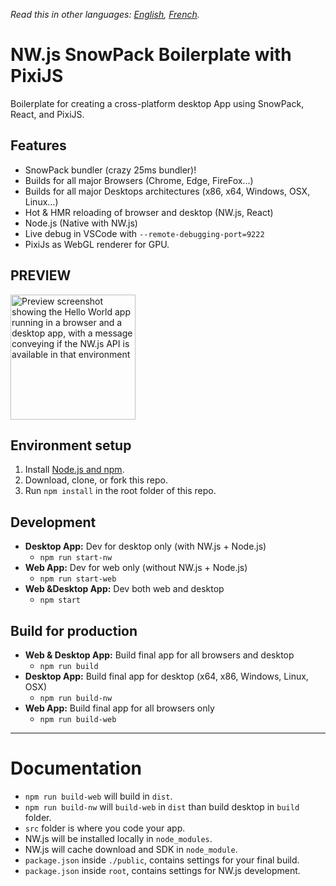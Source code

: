 _Read this in other languages: [English](README.md), [French](README.fr.md)._

# NW.js SnowPack Boilerplate with PixiJS

Boilerplate for creating a cross-platform desktop App using SnowPack, React, and PixiJS.

## Features

- SnowPack bundler (crazy 25ms bundler)!
- Builds for all major Browsers (Chrome, Edge, FireFox...)
- Builds for all major Desktops architectures (x86, x64, Windows, OSX, Linux...)
- Hot & HMR reloading of browser and desktop (NW.js, React)
- Node.js (Native with NW.js)
- Live debug in VSCode with `--remote-debugging-port=9222`
- PixiJs as WebGL renderer for GPU.

## PREVIEW

<img src="https://images2.imgbox.com/20/ed/DRWOlHh9_o.png" width="200" alt="Preview screenshot showing the Hello World app running in a browser and a desktop app, with a message conveying if the NW.js API is available in that environment" />

## Environment setup

1. Install [Node.js and npm](https://nodejs.org).
1. Download, clone, or fork this repo.
1. Run `npm install` in the root folder of this repo.

## Development

- **Desktop App:** Dev for desktop only (with NW.js + Node.js)
  - `npm run start-nw`
- **Web App:** Dev for web only (without NW.js + Node.js)
  - `npm run start-web`
- **Web &Desktop App:** Dev both web and desktop
  - `npm start`

## Build for production

- **Web & Desktop App:** Build final app for all browsers and desktop
  - `npm run build`
- **Desktop App:** Build final app for desktop (x64, x86, Windows, Linux, OSX)
  - `npm run build-nw`
- **Web App:** Build final app for all browsers only
  - `npm run build-web`

---

# Documentation

- `npm run build-web` will build in `dist`.
- `npm run build-nw` will `build-web` in `dist` than build desktop in `build` folder.
- `src` folder is where you code your app.
- NW.js will be installed locally in `node_modules`.
- NW.js will cache download and SDK in `node_module`.
- `package.json` inside `./public`, contains settings for your final build.
- `package.json` inside `root`, contains settings for NW.js development.
